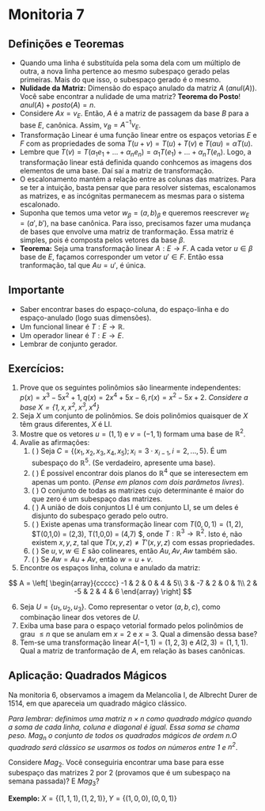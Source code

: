 # Monitoria 7

## Definições e Teoremas

-  Quando uma linha é substituída pela soma dela com um múltiplo de outra, a nova linha pertence ao mesmo subespaço gerado pelas primeiras. Mais do que isso, o subespaço gerado é o mesmo.
-  **Nulidade da Matriz:** Dimensão do espaço anulado da matriz $A$ ($anul(A)$). Você sabe encontrar a nulidade de uma matriz? **Teorema do Posto**! $anul(A) + posto(A) = n$.
-  Considere $Ax = v_E$. Então, $A$ é a matriz de passagem da base $B$ para a base $E$, canônica. Assim, $v_B = A^{-1}v_E$. 
-  Transformação Linear é uma função linear entre os espaços vetorias $E$ e $F$  com as propriedades de soma $T(u+v)=T(u)+T(v)$ e $T(\alpha u) = \alpha T(u)$.
-  Lembre que $T(v) = T(\alpha_1 e_1 + ... + \alpha_n e_n) = \alpha_1 T(e_1) + ... + \alpha_n T(e_n)$. Logo, a transformação linear está definida quando conhcemos as imagens dos elementos de uma base. Daí saí a matriz de transformação.
-  O escalonamento mantém a relação entre as colunas das matrizes. Para se ter a intuição, basta pensar que para resolver sistemas, escalonamos as matrizes, e as incógnitas permanecem as mesmas para o sistema escalonado.
-  Suponha que temos uma vetor $w_\beta = (a,b)_\beta$ e queremos reescrever $w_E = (a',b')$, na base canônica. Para isso, precisamos fazer uma mudança de bases que envolve uma matriz de tranformação. Essa matriz é simples, pois é composta pelos vetores da base $\beta$. 
-  **Teorema:** Seja uma transformação linear $A: E \to F$. A cada vetor $u \in \beta$ base de $E$, façamos corresponder um vetor $u' \in F$. Então essa tranformação, tal que $Au = u'$, é única. 

## Importante 

 -  Saber encontrar bases do espaço-coluna, do espaço-linha e do espaço-anulado (logo suas dimensões).
 -  Um funcional linear é $T: E \to \mathbb{R}$.
 -  Um operador linear é $T: E \to E$. 
 -  Lembrar de conjunto gerador. 

## Exercícios: 

1. Prove que os seguintes polinômios são linearmente independentes: $p(x) = x^3 - 5x^2 + 1, q(x) = 2x^4 + 5x - 6, r(x) = x^2 - 5x + 2$. *Considere a base $X = \{1, x, x^2, x^3, x^4\}$*
2. Seja $X$ um conjunto de polinômios.  Se dois polinômios quaisquer de $X$ têm graus diferentes, $X$ é LI.
3. Mostre que os vetores $u = (1,1)$ e $v = (-1,1)$ formam uma base de $\mathbb{R}^2$. 
4. Avalie as afirmações: 
   1. ( ) Seja $C = \{(x_1,x_2,x_3,x_4,x_5); x_i = 3\cdot x_{i-1}, i=2,...,5\}$. É um subespaço do $\mathbb{R}^5$. (Se verdadeiro, apresente uma base). 
   2. ( ) É possível encontrar dois planos do $\mathbb{R}^4$ que se interesectem em apenas um ponto. (*Pense em planos com dois parâmetos livres*).
   3. ( ) O conjunto de todas as matrizes cujo determinante é maior do que zero é um subespaço das matrizes. 
   4. ( ) A união de dois conjuntos LI é um conjunto LI, se  um deles é disjunto do subespaço gerado pelo outro. 
   5. ( ) Existe apenas uma transformação linear com $T(0,0,1) = (1,2)$, $T(0,1,0) = (2,3), T(1,0,0) = (4,7) $, onde $T: \mathbb{R}^3\to \mathbb{R}^2$. Isto é, não existem $x,y,z$, tal que $T(x,y,z) \neq T'(x,y,z)$ com essas propriedades. 
   6. ( ) Se $u, v, w \in E$ são colineares, então $Au,Av,Aw$ também são. 
   7. ( ) Se $Aw = Au + Av$, então $w = u + v$.
5. Encontre os espaços linha, coluna e anulado da matriz:

$$
A = \left[
\begin{array}{ccccc}
-1 & 2 & 0 & 4 & 5\\
3 & -7 & 2 & 0 & 1\\
2 & -5 & 2 & 4 & 6
\end{array}
\right]
$$

6. Seja $U = \{u_1,u_2,u_3\}$. Como representar o vetor $(a,b,c)$, como combinação linear dos vetores de $U$. 
7. Exiba uma base para o espaço vetorial formado pelos polinômios de grau $\leq n$ que se anulam em $x=2$ e $x=3$. Qual a dimensão dessa base? 
8. Tem-se uma transformação linear $A(-1,1) = (1,2,3)$ e $A(2,3) = (1,1,1)$. Qual a matriz de tranformação de $A$, em relação às bases canônicas. 



## Aplicação: Quadrados Mágicos

Na monitoria 6, observamos a imagem da Melancolia I, de Albrecht Durer de 1514, em que apareceia um quadrado mágico clássico.

*Para lembrar: definimos uma matriz $n\times n$ como quadrado mágico quando a soma de cada linha, coluna e diagonal é igual. Essa soma se chama peso. $Mag_n$ o conjunto de todos os quadrados mágicos de ordem $n$.O quadrado será clássico se usarmos os todos on números entre $1$ e $n^2$*. 

Considere $Mag_2$. Você conseguiria encontrar uma base para esse subespaço das matrizes 2 por 2 (provamos que é um subespaço na semana passada)? E $Mag_3$? 

**Exemplo:** $X = \{(1,1,1),(1,2,1)\}, Y = \{(1,0,0),(0,0,1)\}$
